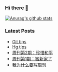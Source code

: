 ### Hi there 👋

[![Anurag's github stats](https://github-readme-stats.vercel.app/api?username=gd4ark)](https://github.com/anuraghazra/github-readme-stats)

### Latest Posts

<!-- BLOG-POST-LIST:START -->
- [Git tips](https://4ark.me/post/git-tips.html)
- [Hg tips](https://4ark.me/post/hg-tips.html)
- [周刊第2期：珍惜和平](https://4ark.me/post/weekly-02.html)
- [周刊第1期：搬新家了](https://4ark.me/post/weekly-01.html)
- [我为什么要写周刊](https://4ark.me/post/weekly-idea.html)
<!-- BLOG-POST-LIST:END -->
